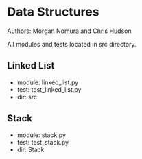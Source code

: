 # Data Structures
Authors: Morgan Nomura and Chris Hudson

All modules and tests located in src directory.

## Linked List
- module: linked_list.py
- test: test_linked_list.py
- dir: src

## Stack
- module: stack.py
- test: test_stack.py
- dir: Stack
